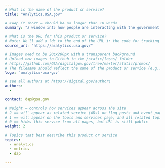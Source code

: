 ```yaml
---
# What is the name of the product or service?
title: "Analytics.USA.gov"

# Keep it short — should be no longer than 10 words.
summary: "A window into how people are interacting with the government online. Powered by the Digital Analytics Program (DAP)"

# What is the URL for this product or service?
# Note: We'll add a ?dg to the end of the URL in the code for tracking purposes
source_url: "https://analytics.usa.gov/"

# Images need to be 200x200px with a transparent background
# Upload new images to Github in the /static/logos/ folder
# https://github.com/GSA/digitalgov.gov/tree/master/static/promos/
# The filename should reflect the name of the product or service (e.g., challenge-gov.png)
logo: 'analytics-usa-gov'

# see all authors at https://digital.gov/authors
authors:
  - 

contact: dap@gsa.gov

# Weight — controls how services appear across the site
# 2 == will appear as related service (ADs) on blog posts and event pages
# 1 == will appear on the tools and services page, and all related topic pages
# 0 == hides this service from all pages, but URL is still public
weight: 2

# Topics that best describe this product or service
topics:
  - analytics
  - metrics
  - dap

---
```

